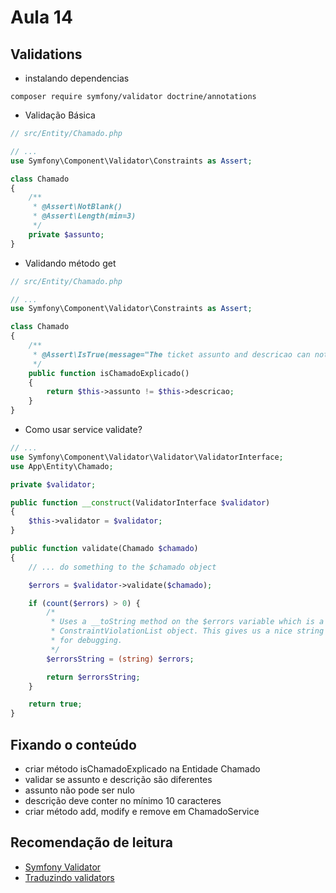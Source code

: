 # Aula 14

## Validations

- instalando dependencias
```
composer require symfony/validator doctrine/annotations
```

- Validação Básica
~~~php
// src/Entity/Chamado.php

// ...
use Symfony\Component\Validator\Constraints as Assert;

class Chamado
{
    /**
     * @Assert\NotBlank()
     * @Assert\Length(min=3)
     */
    private $assunto;
}
~~~

- Validando método get
~~~php
// src/Entity/Chamado.php

// ...
use Symfony\Component\Validator\Constraints as Assert;

class Chamado
{
    /**
     * @Assert\IsTrue(message="The ticket assunto and descricao can not match")
     */
    public function isChamadoExplicado()
    {
        return $this->assunto != $this->descricao;
    }
}
~~~

- Como usar service validate?
~~~php
// ...
use Symfony\Component\Validator\Validator\ValidatorInterface;
use App\Entity\Chamado;

private $validator;

public function __construct(ValidatorInterface $validator)
{
    $this->validator = $validator;
}

public function validate(Chamado $chamado)
{
    // ... do something to the $chamado object

    $errors = $validator->validate($chamado);

    if (count($errors) > 0) {
        /*
         * Uses a __toString method on the $errors variable which is a
         * ConstraintViolationList object. This gives us a nice string
         * for debugging.
         */
        $errorsString = (string) $errors;

        return $errorsString;
    }

    return true;
}
~~~

## Fixando o conteúdo
- criar método isChamadoExplicado na Entidade Chamado
- validar se assunto e descrição são diferentes
- assunto não pode ser nulo
- descrição deve conter no mínimo 10 caracteres
- criar método add, modify e remove em ChamadoService

## Recomendação de leitura
- [Symfony Validator](https://symfony.com/doc/current/validation.html)
- [Traduzindo validators](https://symfony.com/doc/current/validation/translations.html)